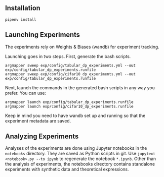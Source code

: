 

## Installation

```
pipenv install
```

## Launching Experiments

The experiments rely on Weights & Biases (wandb) for experiment tracking.

Launching goes in two steps. First, generate the bash scripts.
```
argmapper sweep exp/config/tabular_dp_experiments.yml --out exp/config/tabular_dp_experiments.runfile
argmapper sweep exp/config/cifar10_dp_experiments.yml --out exp/config/tabular_dp_experiments.runfile
```

Next, launch the commands in the generated bash scripts in any way you prefer. You can use:
```
argmapper launch exp/config/tabular_dp_experiments.runfile
argmapper launch exp/config/cifar10_dp_experiments.runfile
```

Keep in mind you need to have wandb set up and running so that the experiment metadata are saved.


## Analyzing Experiments

Analyses of the experiments are done using Jupyter notebooks in the `notebooks` directory.
They are saved as Python scripts in git. Use `jupytext <notebook>.py --to ipynb` to regenerate the
notebook `*.ipynb`. Other than the analysis of experiments, the notebooks directory contains
standalone experiments with synthetic data and theoretical expressions.
